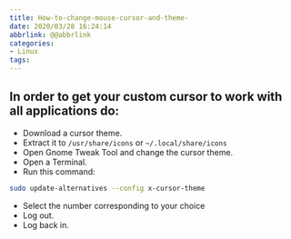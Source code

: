 ```yaml
---
title: How-to-change-mouse-cursor-and-theme-
date: 2020/03/28 16:24:14
abbrlink: @@abbrlink
categories:
- Linux
tags:
---
```

## In order to get your custom cursor to work with all applications do:

- Download a cursor theme.
- Extract it to `/usr/share/icons` or `~/.local/share/icons`
- Open Gnome Tweak Tool and change the cursor theme.
- Open a Terminal.
- Run this command:
```bash
sudo update-alternatives --config x-cursor-theme
```
- Select the number corresponding to your choice
- Log out.
- Log back in.
